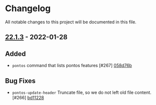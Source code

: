 # Changelog

All notable changes to this project will be documented in this file.

## [22.1.3] - 2022-01-28

## Added
* `pontos` command that lists pontos features [#267] [058d76b](https://github.com/greenbone/pontos/commit/058d76b)

## Bug Fixes
* `pontos-update-header` Truncate file, so we do not left old file content. [#266] [bd11228](https://github.com/greenbone/pontos/commit/bd11228)

[22.1.3]: https://github.com/greenbone/pontos/compare/22.1.3.dev1...22.1.3